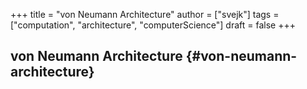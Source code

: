+++
title = "von Neumann Architecture"
author = ["svejk"]
tags = ["computation", "architecture", "computerScience"]
draft = false
+++

## von Neumann Architecture {#von-neumann-architecture}
